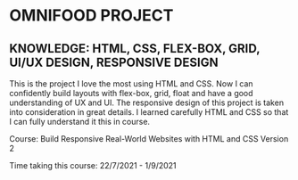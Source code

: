 # OMNIFOOD PROJECT

## KNOWLEDGE: HTML, CSS, FLEX-BOX, GRID, UI/UX DESIGN, RESPONSIVE DESIGN

This is the project I love the most using HTML and CSS. Now I can confidently build layouts with flex-box, grid, float and have a good understanding of UX and UI. The responsive design of this project is taken into consideration in great details. I learned carefully HTML and CSS so that I can fully understand it this in course.

Course: Build Responsive Real-World Websites with HTML and CSS Version 2

Time taking this course: 22/7/2021 - 1/9/2021
